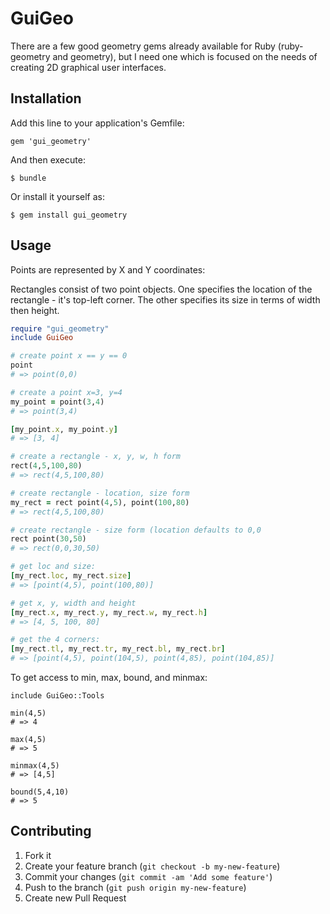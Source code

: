 # GuiGeo

There are a few good geometry gems already available for Ruby (ruby-geometry and geometry), but I need one which is focused on the needs of creating 2D graphical user interfaces.

## Installation

Add this line to your application's Gemfile:

    gem 'gui_geometry'

And then execute:

    $ bundle

Or install it yourself as:

    $ gem install gui_geometry

## Usage

Points are represented by X and Y coordinates:

Rectangles consist of two point objects. One specifies the location of the rectangle - it's top-left corner. The other specifies its size in terms of width then height.

``` ruby
require "gui_geometry"
include GuiGeo

# create point x == y == 0
point
# => point(0,0)

# create a point x=3, y=4
my_point = point(3,4)
# => point(3,4)

[my_point.x, my_point.y]
# => [3, 4]

# create a rectangle - x, y, w, h form
rect(4,5,100,80)
# => rect(4,5,100,80)

# create rectangle - location, size form
my_rect = rect point(4,5), point(100,80)
# => rect(4,5,100,80)

# create rectangle - size form (location defaults to 0,0
rect point(30,50)
# => rect(0,0,30,50)

# get loc and size:
[my_rect.loc, my_rect.size]
# => [point(4,5), point(100,80)]

# get x, y, width and height
[my_rect.x, my_rect.y, my_rect.w, my_rect.h]
# => [4, 5, 100, 80]

# get the 4 corners:
[my_rect.tl, my_rect.tr, my_rect.bl, my_rect.br]
# => [point(4,5), point(104,5), point(4,85), point(104,85)]

```

To get access to min, max, bound, and minmax:

```
include GuiGeo::Tools

min(4,5)
# => 4

max(4,5)
# => 5

minmax(4,5)
# => [4,5]

bound(5,4,10)
# => 5
```

## Contributing

1. Fork it
2. Create your feature branch (`git checkout -b my-new-feature`)
3. Commit your changes (`git commit -am 'Add some feature'`)
4. Push to the branch (`git push origin my-new-feature`)
5. Create new Pull Request
